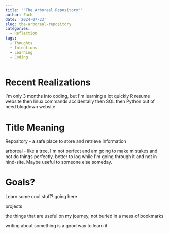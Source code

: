 ```yaml
---
title: '"The Arboreal Repository"'
author: Zach
date: '2024-07-23'
slug: the-arboreal-repository
categories:
  - Reflection
tags:
  - Thoughts
  - Intentions
  - Learning
  - Coding
---
```


# Recent Realizations

I'm only 3 months into coding, but I'm learning a lot quickly 
R
resume website
then linux commands accidentally
then SQL 
then Python out of need
blogdown website


# Title Meaning 

Repository - a safe place to store and retrieve information 

arboreal - like a tree, I'm not perfect and am going to make mistakes and not do things perfectly. better to log while I'm going through
it and not in hind-site. Maybe useful to someone else someday.


# Goals?

Learn some cool stuff? going here

projects

the things that are useful on my journey, not buried in a mess of bookmarks

writing about something is a good way to learn it
